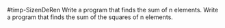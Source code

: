 #timp-SizenDeRen
Write a program that finds the sum of n elements.
Write a program that finds the sum of the squares of n elements.
